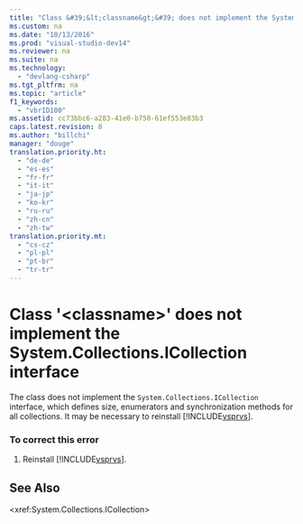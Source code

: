 ```yaml
---
title: "Class &#39;&lt;classname&gt;&#39; does not implement the System.Collections.ICollection interface"
ms.custom: na
ms.date: "10/13/2016"
ms.prod: "visual-studio-dev14"
ms.reviewer: na
ms.suite: na
ms.technology: 
  - "devlang-csharp"
ms.tgt_pltfrm: na
ms.topic: "article"
f1_keywords: 
  - "vbrID100"
ms.assetid: cc73bbc6-a283-41e0-b750-61ef553e83b3
caps.latest.revision: 8
ms.author: "billchi"
manager: "douge"
translation.priority.ht: 
  - "de-de"
  - "es-es"
  - "fr-fr"
  - "it-it"
  - "ja-jp"
  - "ko-kr"
  - "ru-ru"
  - "zh-cn"
  - "zh-tw"
translation.priority.mt: 
  - "cs-cz"
  - "pl-pl"
  - "pt-br"
  - "tr-tr"
---
```

# Class &#39;&lt;classname&gt;&#39; does not implement the System.Collections.ICollection interface
The class does not implement the `System.Collections.ICollection` interface, which defines size, enumerators and synchronization methods for all collections. It may be necessary to reinstall [!INCLUDE[vsprvs](../codequality/includes/vsprvs_md.md)].  
  
### To correct this error  
  
1.  Reinstall [!INCLUDE[vsprvs](../codequality/includes/vsprvs_md.md)].  
  
## See Also  
 \<xref:System.Collections.ICollection>
